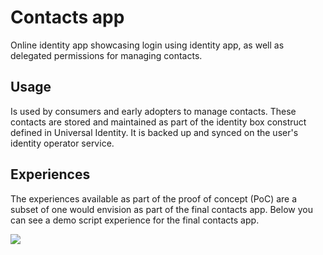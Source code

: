 # Contacts app

Online identity app showcasing login using identity app, as well as delegated permissions for managing contacts.

## Usage

Is used by consumers and early adopters to manage contacts. These contacts are stored and maintained as part of the identity box construct defined in Universal Identity. It is backed up and synced on the user's identity operator service.

## Experiences

The experiences available as part of the proof of concept (PoC) are a subset of one would envision as part of the final contacts app. Below you can see a demo script experience for the final contacts app.

![](<../../../../.gitbook/assets/image (3) (1).png>)

